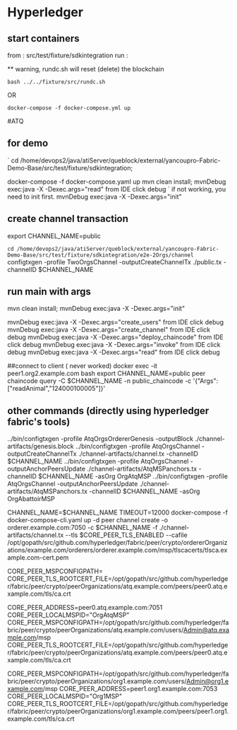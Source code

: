 # Hyperledger


## start containers
from :
src/test/fixture/sdkintegration
run :

** warning, rundc.sh will reset (delete) the blockchain

`bash ../../fixture/src/rundc.sh`

OR

`docker-compose -f docker-compose.yml up`


#ATQ

## for demo
`
cd /home/devops2/java/atiServer/queblock/external/yancoupro-Fabric-Demo-Base/src/test/fixture/sdkintegration;

docker-compose -f docker-compose.yaml up
mvn clean install;
mvnDebug exec:java -X -Dexec.args="read"
from IDE click debug
`
if not working, you need to init first.
mvnDebug exec:java -X -Dexec.args="init"

## create channel transaction
export CHANNEL_NAME=public

`cd /home/devops2/java/atiServer/queblock/external/yancoupro-Fabric-Demo-Base/src/test/fixture/sdkintegration/e2e-2Orgs/channel`
configtxgen -profile TwoOrgsChannel -outputCreateChannelTx ./public.tx -channelID $CHANNEL_NAME

## run main with args
mvn clean install;
mvnDebug exec:java -X -Dexec.args="init"

mvnDebug exec:java -X -Dexec.args="create_users"
from IDE click debug
mvnDebug exec:java -X -Dexec.args="create_channel"
from IDE click debug
mvnDebug exec:java -X -Dexec.args="deploy_chaincode"
from IDE click debug
mvnDebug exec:java -X -Dexec.args="invoke"
from IDE click debug
mvnDebug exec:java -X -Dexec.args="read"
from IDE click debug

##connect to client ( never worked)
docker exec -it peer1.org2.example.com bash
export CHANNEL_NAME=public
peer chaincode query -C $CHANNEL_NAME -n public_chaincode -c '{"Args":["readAnimal","124000100005"]}'


## other commands (directly using hyperledger fabric's tools) ##
../bin/configtxgen -profile AtqOrgsOrdererGenesis -outputBlock ./channel-artifacts/genesis.block
../bin/configtxgen -profile AtqOrgsChannel -outputCreateChannelTx ./channel-artifacts/channel.tx -channelID $CHANNEL_NAME
../bin/configtxgen -profile AtqOrgsChannel -outputAnchorPeersUpdate ./channel-artifacts/AtqMSPanchors.tx -channelID $CHANNEL_NAME -asOrg OrgAtqMSP
../bin/configtxgen -profile AtqOrgsChannel -outputAnchorPeersUpdate ./channel-artifacts/AtqMSPanchors.tx -channelID $CHANNEL_NAME -asOrg OrgAbattoirMSP

CHANNEL_NAME=$CHANNEL_NAME TIMEOUT=12000 docker-compose -f docker-compose-cli.yaml up -d
peer channel create -o orderer.example.com:7050 -c $CHANNEL_NAME -f ./channel-artifacts/channel.tx --tls $CORE_PEER_TLS_ENABLED --cafile /opt/gopath/src/github.com/hyperledger/fabric/peer/crypto/ordererOrganizations/example.com/orderers/orderer.example.com/msp/tlscacerts/tlsca.example.com-cert.pem


CORE_PEER_MSPCONFIGPATH=
CORE_PEER_TLS_ROOTCERT_FILE=/opt/gopath/src/github.com/hyperledger/fabric/peer/crypto/peerOrganizations/atq.example.com/peers/peer0.atq.example.com/tls/ca.crt

CORE_PEER_ADDRESS=peer0.atq.example.com:7051
CORE_PEER_LOCALMSPID="OrgAtqMSP"
CORE_PEER_MSPCONFIGPATH=/opt/gopath/src/github.com/hyperledger/fabric/peer/crypto/peerOrganizations/atq.example.com/users/Admin@atq.example.com/msp
CORE_PEER_TLS_ROOTCERT_FILE=/opt/gopath/src/github.com/hyperledger/fabric/peer/crypto/peerOrganizations/atq.example.com/peers/peer0.atq.example.com/tls/ca.crt



CORE_PEER_MSPCONFIGPATH=/opt/gopath/src/github.com/hyperledger/fabric/peer/crypto/peerOrganizations/org1.example.com/users/Admin@org1.example.com/msp
CORE_PEER_ADDRESS=peer1.org1.example.com:7053
CORE_PEER_LOCALMSPID="Org1MSP"
CORE_PEER_TLS_ROOTCERT_FILE=/opt/gopath/src/github.com/hyperledger/fabric/peer/crypto/peerOrganizations/org1.example.com/peers/peer1.org1.example.com/tls/ca.crt
